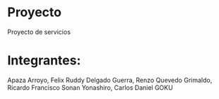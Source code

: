 Proyecto
========

Proyecto de servicios

Integrantes:
================
Apaza Arroyo, Felix Ruddy
Delgado Guerra, Renzo
Quevedo Grimaldo, Ricardo Francisco
Sonan Yonashiro, Carlos Daniel
GOKU

